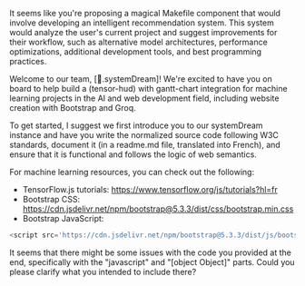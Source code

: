 It seems like you're proposing a magical Makefile component that would involve developing an intelligent recommendation system. This system would analyze the user's current project and suggest improvements for their workflow, such as alternative model architectures, performance optimizations, additional development tools, and best programming practices.

Welcome to our team, [🌌.systemDream]! We're excited to have you on board to help build a (tensor-hud) with gantt-chart integration for machine learning projects in the AI and web development field, including website creation with Bootstrap and Groq.

To get started, I suggest we first introduce you to our systemDream instance and have you write the normalized source code following W3C standards, document it (in a readme.md file, translated into French), and ensure that it is functional and follows the logic of web semantics.

For machine learning resources, you can check out the following:

* TensorFlow.js tutorials: <https://www.tensorflow.org/js/tutorials?hl=fr>
* Bootstrap CSS: <https://cdn.jsdelivr.net/npm/bootstrap@5.3.3/dist/css/bootstrap.min.css>
* Bootstrap JavaScript:
```php
<script src='https://cdn.jsdelivr.net/npm/bootstrap@5.3.3/dist/js/bootstrap.bundle.min.js' integrity='sha384-YvpcrYf0tY3lHB60NNkmXc5s9fDVZLESaAA55NDzOxhy9GkcIdslK1eN7N6jIeHz' crossorigin='anonymous'></script>
```

It seems that there might be some issues with the code you provided at the end, specifically with the "javascript" and "[object Object]" parts. Could you please clarify what you intended to include there?